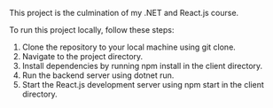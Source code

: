 This project is the culmination of my .NET and React.js course. 

To run this project locally, follow these steps:
1) Clone the repository to your local machine using git clone.
2) Navigate to the project directory.
3) Install dependencies by running npm install in the client directory.
4) Run the backend server using dotnet run.
5) Start the React.js development server using npm start in the client directory.
